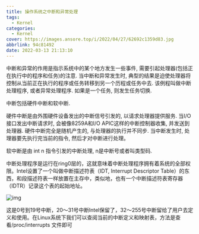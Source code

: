```yaml
---
title: 操作系统之中断和异常处理
tags:
  - Kernel
categories:
  - Kernel
cover: https://images.ansore.top/i/2022/04/27/62692c1359d83.jpg
abbrlink: 94c81492
date: 2022-03-13 21:13:10
---
```


中断和异常的作用是指示系统中的某个地方发生一些事件, 需要引起处理器(包括正在执行中的程序和任务)的注意. 当中断和异常发生时, 典型的结果是迫使处理器将控制从当前正在执行的程序或任务转移到另一个历程或任务中去. 该例程叫做中断处理程序, 或者异常处理程序. 如果是一个任务, 则发生任务切换.

中断包括硬件中断和软中断.

硬件中断是由外围硬件设备发出的中断信号引发的, 以请求处理器提供服务. 当I/O接口发出中断请求时, 会被像8259A和I/O APIC这样的中断控制器收集, 并发送到处理器. 硬件中断完全是随机产生的, 与处理器的执行并不同步. 当中断发生时, 处理器要先执行完当前的指令, 然后才对中断进行处理。

软中断是由 int n 指令引发的中断处理, n是中断号或者叫类型码.

中断处理程序是运行在ring0层的，这就意味着中断处理程序拥有着系统的全部权限。Intel设置了一个叫做中断描述符表（IDT, Interrupt Descriptor Table）的东西，和段描述符表一样放置在主存中，类似地，也有一个中断描述符表寄存器（IDTR）记录这个表的起始地址。

![img](https://s2.loli.net/2022/03/13/R5C6YPOpJr3XSjs.png)

这是0号到19号中断，20～31号中断Intel保留了，32～255号中断留给了用户去定义和使用。在Linux系统下我们可以查阅当前的中断定义和映射表，方法是查看/proc/interrupts 文件即可
